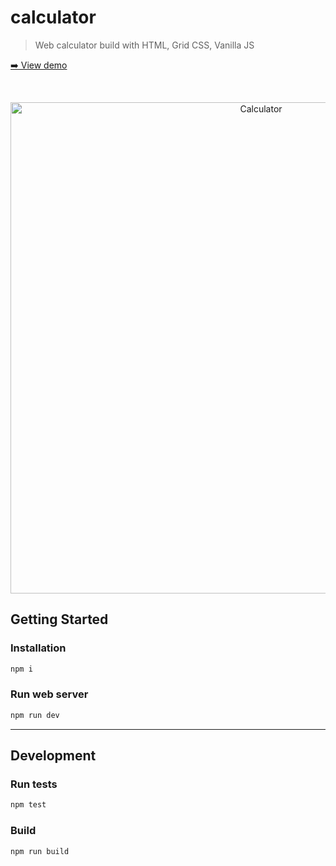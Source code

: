 # calculator

> Web calculator build with HTML, Grid CSS, Vanilla JS

[➡️ View demo](https://calculator-giodelabarrera.vercel.app)

<br/>
<p align="center">
    <img width="786" alt="Calculator" src="https://user-images.githubusercontent.com/1263588/111604850-07e2fe80-87d6-11eb-9665-f3abb4db4919.png">
</p>

## Getting Started

### Installation

```sh
npm i
```

### Run web server

```sh
npm run dev
```

---

## Development

### Run tests

```sh
npm test
```

### Build

```sh
npm run build
```